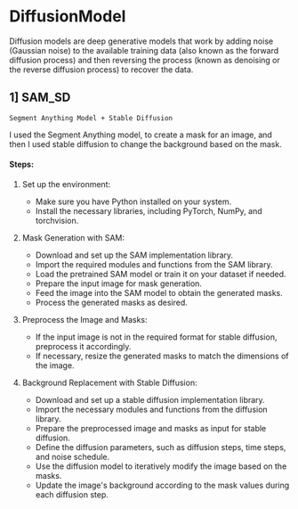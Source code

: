 # DiffusionModel

Diffusion models are deep generative models that work by adding noise (Gaussian noise) to the available training data (also known as the forward diffusion process) and then reversing the process (known as denoising or the reverse diffusion process) to recover the data.

## 1] SAM_SD

``` Segment Anything Model + Stable Diffusion ```

I used the Segment Anything model, to create a mask for an image, and then I used stable diffusion to change the background based on the mask.

#### Steps:

1. Set up the environment:
   - Make sure you have Python installed on your system.
   - Install the necessary libraries, including PyTorch, NumPy, and torchvision.

2. Mask Generation with SAM:
   - Download and set up the SAM implementation library.
   - Import the required modules and functions from the SAM library.
   - Load the pretrained SAM model or train it on your dataset if needed.
   - Prepare the input image for mask generation.
   - Feed the image into the SAM model to obtain the generated masks.
   - Process the generated masks as desired.

3. Preprocess the Image and Masks:
   - If the input image is not in the required format for stable diffusion, preprocess it accordingly.
   - If necessary, resize the generated masks to match the dimensions of the image.

4. Background Replacement with Stable Diffusion:
   - Download and set up a stable diffusion implementation library.
   - Import the necessary modules and functions from the diffusion library.
   - Prepare the preprocessed image and masks as input for stable diffusion.
   - Define the diffusion parameters, such as diffusion steps, time steps, and noise schedule.
   - Use the diffusion model to iteratively modify the image based on the masks.
   - Update the image's background according to the mask values during each diffusion step.
  

